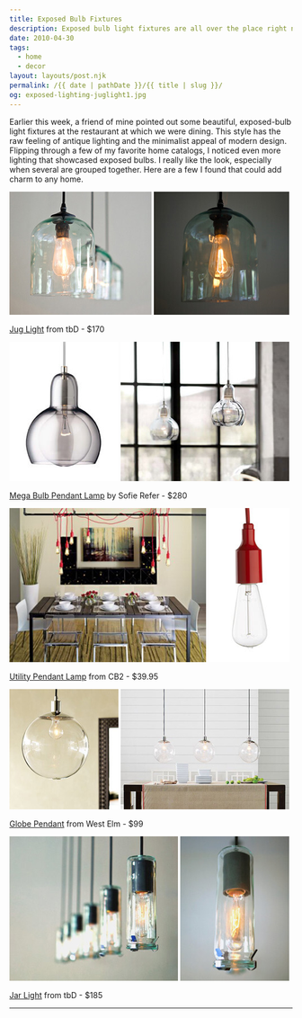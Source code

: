 ```yaml
---
title: Exposed Bulb Fixtures
description: Exposed bulb light fixtures are all over the place right now.
date: 2010-04-30
tags: 
  - home
  - decor
layout: layouts/post.njk
permalink: /{{ date | pathDate }}/{{ title | slug }}/
og: exposed-lighting-juglight1.jpg
---
```


Earlier this week, a friend of mine pointed out some beautiful, exposed-bulb light fixtures at the restaurant at which we were dining. This style has the raw feeling of antique lighting and the minimalist appeal of modern design. Flipping through a few of my favorite home catalogs, I noticed even more lighting that showcased exposed bulbs. I really like the look, especially when several are grouped together. Here are a few I found that could add charm to any home.

<p class="clearfix">
  <img src="/img/exposed-lighting-juglight1.jpg" width="253" class="img-left" />
  <img src="/img/exposed-lighting-juglight2.jpg" width="241" />
</p>

[Jug Light](http://supermarkethq.com/product/jug-light) from tbD - $170

<p class="clearfix">
  <img src="/img/exposed-lighting-sofie2.jpg" width="194" class="img-left" />
  <img src="/img/exposed-lighting-sofie1.jpg" width="300" />
</p>

[Mega Bulb Pendant Lamp](http://www.emmohome.com/sofie-refer-mega-bulb-pendant-lamp.html) by Sofie Refer - $280

<p class="clearfix">
  <img src="/img/exposed-lighting-utility1.jpg" width="350" class="img-left" />
  <img src="/img/exposed-lighting-utility2.jpg" width="144" />
</p>

[Utility Pendant Lamp](http://www.cb2.com/family.aspx?c=120&f=5748) from CB2 - $39.95

<p class="clearfix">
  <img src="/img/exposed-lighting-globe2.jpg" width="194" class="img-left" />
  <img src="/img/exposed-lighting-globe1.jpg" width="300" />
</p>

[Globe Pendant](http://www.westelm.com/products/a563/?pkey=cpendant-lamps-chandeliers) from West Elm - $99

<p class="clearfix">
  <img src="/img/exposed-lighting-jarlight1.jpg" width="300" class="img-left" />
  <img src="/img/exposed-lighting-jarlight2.jpg" width="194" />
</p>

[Jar Light](http://supermarkethq.com/product/jar-light) from tbD - $185

---
